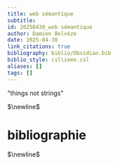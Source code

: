 ```yaml
---
title: web sémantique
subtitle:
id: 20250430_web sémantique
author: Damien Belvèze
date: 2025-04-30
link_citations: true
bibliography: biblio/Obsidian.bib
biblio_style: csl\ieee.csl
aliases: []
tags: []
---
```

"things not strings"




$\newline$
# bibliographie
$\newline$






